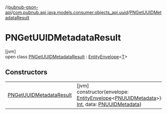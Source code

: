 //[pubnub-gson-api](../../../index.md)/[com.pubnub.api.java.models.consumer.objects_api.uuid](../index.md)/[PNGetUUIDMetadataResult](index.md)

# PNGetUUIDMetadataResult

[jvm]\
open class [PNGetUUIDMetadataResult](index.md) : [EntityEnvelope](../../com.pubnub.api.java.models.consumer.objects_api/-entity-envelope/index.md)&lt;[T](../../com.pubnub.api.java.models.consumer.objects_api/-entity-envelope/index.md)&gt;

## Constructors

| | |
|---|---|
| [PNGetUUIDMetadataResult](-p-n-get-u-u-i-d-metadata-result.md) | [jvm]<br>constructor(envelope: [EntityEnvelope](../../com.pubnub.api.java.models.consumer.objects_api/-entity-envelope/index.md)&lt;[PNUUIDMetadata](../-p-n-u-u-i-d-metadata/index.md)&gt;)constructor(status: [Int](https://kotlinlang.org/api/latest/jvm/stdlib/kotlin-stdlib/kotlin/-int/index.html), data: [PNUUIDMetadata](../-p-n-u-u-i-d-metadata/index.md)) |

